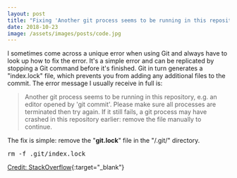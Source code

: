 ```yaml
---
layout: post
title: "Fixing 'Another git process seems to be running in this repository' Error in Git"
date: 2018-10-23
image: /assets/images/posts/code.jpg
---
```

I sometimes come across a unique error when using Git and always have to look up how to fix the error. It's a simple error and can be replicated by stopping a Git command before it's finished. Git in turn generates a "index.lock" file, which prevents you from adding any additional files to the commit. The error message I usually receive in full is:

> Another git process seems to be running in this repository, e.g. an editor opened by 'git commit'. Please make sure all processes are terminated then try again. If it still fails, a git process may have crashed in this repository earlier: remove the file manually to continue.

The fix is simple: remove the "**git.lock**" file in the "/.git/" directory.

<pre>rm -f .git/index.lock</pre>

[Credit: StackOverflow](https://stackoverflow.com/questions/38004148/another-git-process-seems-to-be-running-in-this-repository){:target="_blank"}